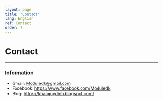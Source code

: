 ```yaml
---
layout: page
title: "Contact"
lang: English
ref: Contact
order: 7
---
```

# Contact
---

### Information
* Gmail: Moduledk@gmail.com
* Facebook: https://www.facebook.com/Moduledk
* Blog: https://khacquydinh.blogspot.com/
